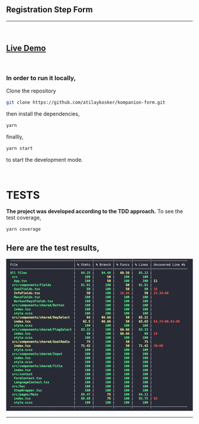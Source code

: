 ## Registration Step Form
---
<br>

## [Live Demo](https://62dd851daa4c700008cb379c--sparkly-chimera-1a2b97.netlify.app/)

<br>

### In order to run it locally,
Clone the repository
```bash
git clone https://github.com/atilaykosker/kompanion-form.git
```
then install the dependencies,
```bash
yarn
```

finallly,

```bash
yarn start
```

to start the development mode.

<br/>

# TESTS

**The project was developed according to the TDD approach.**
To see the test coverage,

```bash
yarn coverage
```

## Here are the test results,

![Coverage](images/coverage.png)
<br/>

---
